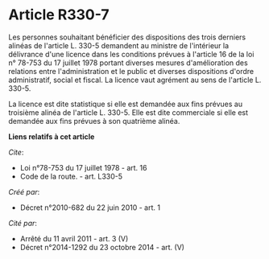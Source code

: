 # Article R330-7

Les personnes souhaitant bénéficier des dispositions des trois derniers alinéas de l'article L. 330-5 demandent au ministre
de l'intérieur la délivrance d'une licence dans les conditions prévues à l'article 16 de la loi n° 78-753 du 17 juillet 1978
portant diverses mesures d'amélioration des relations entre l'administration et le public et diverses dispositions d'ordre
administratif, social et fiscal. La licence vaut agrément au sens de l'article L. 330-5. 

La licence est dite statistique si elle est demandée aux fins prévues au troisième alinéa de l'article L. 330-5. Elle est
dite commerciale si elle est demandée aux fins prévues à son quatrième alinéa.

**Liens relatifs à cet article**

_Cite_:

  - Loi n°78-753 du 17 juillet 1978 - art. 16
  - Code de la route. - art. L330-5

_Créé par_:

  - Décret n°2010-682 du 22 juin 2010 - art. 1

_Cité par_:

  - Arrêté du 11 avril 2011 - art. 3 (V)
  - Décret n°2014-1292 du 23 octobre 2014 - art. (V)

